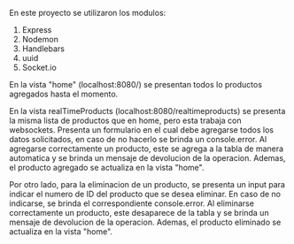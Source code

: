 En este proyecto se utilizaron los modulos:

1) Express
2) Nodemon
3) Handlebars
4) uuid
5) Socket.io

En la vista "home" (localhost:8080/) se presentan todos lo productos agregados hasta el momento.

En la vista realTimeProducts (localhost:8080/realtimeproducts) se presenta la misma lista de productos que en home, pero esta trabaja con websockets. Presenta un formulario en el cual debe agregarse todos los datos solicitados, en caso de no hacerlo se brinda un console.error. Al agregarse correctamente un producto, este se agrega a la tabla de manera automatica y se brinda un mensaje de devolucion de la operacion. Ademas, el producto agregado se actualiza en la vista "home".

Por otro lado, para la eliminacion de un producto, se presenta un input para indicar el numero de ID del producto que se desea eliminar. En caso de no indicarse, se brinda el correspondiente console.error. Al eliminarse correctamente un producto, este desaparece de la tabla y se brinda un mensaje de devolucion de la operacion. Ademas, el producto eliminado se actualiza en la vista "home".